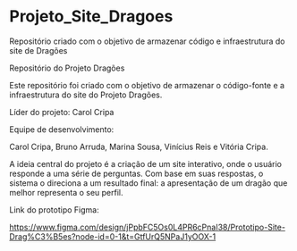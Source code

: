 # Projeto_Site_Dragoes
Repositório criado com o objetivo de armazenar código e infraestrutura do site de Dragões

Repositório do Projeto Dragões

Este repositório foi criado com o objetivo de armazenar o código-fonte e a infraestrutura do site do Projeto Dragões.

Líder do projeto: Carol Cripa

Equipe de desenvolvimento:

Carol Cripa, Bruno Arruda, Marina Sousa, Vinícius Reis e Vitória Cripa.

A ideia central do projeto é a criação de um site interativo, onde o usuário responde a uma série de perguntas. Com base em suas respostas, o sistema o direciona a um resultado final: a apresentação de um dragão que melhor representa o seu perfil.

Link do prototipo Figma:

https://www.figma.com/design/jPpbFC5Os0L4PR6cPnaI38/Prototipo-Site-Drag%C3%B5es?node-id=0-1&t=GtfUrQ5NPaJ1yOOX-1

